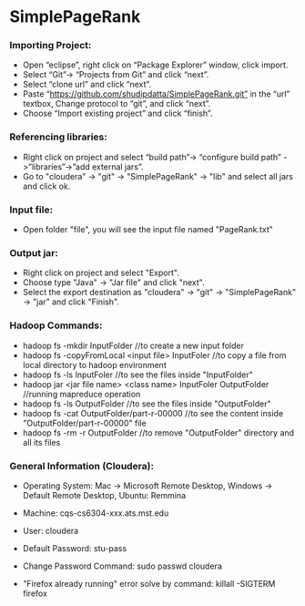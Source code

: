 # SimplePageRank

### Importing Project:
* Open “eclipse”, right click on “Package Explorer” window, click import.
* Select “Git”-> “Projects from Git” and click “next”.
* Select “clone url” and click “next”.
* Paste “https://github.com/shudipdatta/SimplePageRank.git” in the “url” textbox, Change protocol to “git”, and click “next”. 
* Choose “Import existing project” and click “finish”.

### Referencing libraries:
* Right click on project and select “build path”-> “configure build path” ->”libraries”->”add external jars”.
* Go to "cloudera" -> "git" -> "SimplePageRank" -> "lib" and select all jars and click ok.

### Input file:
* Open folder "file", you will see the input file named "PageRank.txt"

### Output jar:
* Right click on project and select "Export".
* Choose type "Java" -> "Jar file" and click "next".
* Select the export destination as "cloudera" -> "git" -> "SimplePageRank" -> "jar" and click "Finish".

### Hadoop Commands:
* hadoop fs -mkdir InputFolder                                      //to create a new input folder
* hadoop fs -copyFromLocal &lt;input file> InputFoler                  //to copy a file from local directory to hadoop environment
* hadoop fs -ls InputFoler                                          //to see the files inside "InputFolder"
* hadoop jar &lt;jar file name> &lt;class name> InputFoler OutputFolder   //running mapreduce operation
* hadoop fs -ls OutputFolder                                        //to see the files inside "OutputFolder"
* hadoop fs -cat OutputFolder/part-r-00000                          //to see the content inside "OutputFolder/part-r-00000" file
* hadoop fs -rm -r OutputFolder                                     //to remove "OutputFolder" directory and all its files
  
  
### General Information (Cloudera):

* Operating System:         Mac -> Microsoft Remote Desktop, Windows -> Default Remote Desktop, Ubuntu: Remmina
* Machine:                  cqs-cs6304-xxx.ats.mst.edu
* User:                     cloudera
* Default Password:         stu-pass
* Change Password Command:  sudo passwd cloudera

* "Firefox already running" error solve by command:     killall -SIGTERM firefox
